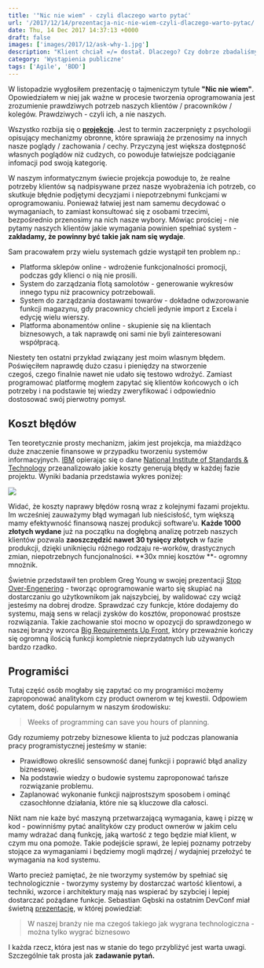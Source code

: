 ```yaml
---
title: '"Nic nie wiem" - czyli dlaczego warto pytać'
url: '/2017/12/14/prezentacja-nic-nie-wiem-czyli-dlaczego-warto-pytac/'
date: Thu, 14 Dec 2017 14:37:13 +0000
draft: false
images: ['images/2017/12/ask-why-1.jpg']
description: "Klient chciał =/= dostał. Dlaczego? Czy dobrze zbadaliśmy jego wymagania? A może to nie były wcale jego wymagania..."
category: 'Wystąpienia publiczne'
tags: ['Agile', 'BDD']
---
```


W listopadzie wygłosiłem prezentację o tajmeniczym tytule **"Nic nie wiem"**. Opowiedziałem w niej jak ważne w procesie tworzenia oprogramowania jest zrozumienie prawdziwych potrzeb naszych klientów / pracowników / kolegów. Prawdziwych - czyli ich, a nie naszych.

Wszystko rozbija się o **[projekcję](https://pl.wikipedia.org/wiki/Projekcja_(psychologia))**. Jest to termin zaczerpnięty z psychologii opisujący mechanizmy obronne, które sprawiają że przenosimy na innych nasze poglądy / zachowania / cechy. Przyczyną jest większa dostępność własnych poglądów niż cudzych, co powoduje łatwiejsze podciąganie infomacji pod swoją kategorię.

W naszym informatycznym świecie projekcja powoduje to, że realne potrzeby klientów są nadpisywane przez nasze wyobrażenia ich potrzeb, co skutkuje błędnie podjętymi decyzjami i niepotrzebnymi funkcjami w oprogramowaniu. Ponieważ łatwiej jest nam samemu decydować o wymaganiach, to zamiast konsultować się z osobami trzecimi, bezpośrednio przenosimy na nich nasze wybory. Mówiąc prościej - nie pytamy naszych klientów jakie wymagania powinien spełniać system - **zakładamy, że powinny być takie jak nam się wydaje**.

Sam pracowałem przy wielu systemach gdzie wystąpił ten problem np.:

 *   Platforma sklepów online - wdrożenie funkcjonalności promocji, podczas gdy klienci o nią nie prosili.
 *   System do zarządzania flotą samolotów - generowanie wykresów innego typu niż pracownicy potrzebowali.
 *   System do zarządzania dostawami towarów - dokładne odwzorowanie funkcji magazynu, gdy pracownicy chcieli jedynie import z Excela i edycję wielu wierszy.
 *   Platforma abonamentów online - skupienie się na klientach biznesowych, a tak naprawdę oni sami nie byli zainteresowani współpracą.

Niestety ten ostatni przykład związany jest moim wlasnym błędem. Poświęciłem naprawdę dużo czasu i pieniędzy na stworzenie czegoś, czego finalnie nawet nie udało się testowo wdrożyć. Zamiast programować platformę mogłem zapytać się klientów końcowych o ich potrzeby i na podstawie tej wiedzy zweryfikować i odpowiednio dostosować swój pierwotny pomysł.

## Koszt błędów

Ten teoretycznie prosty mechanizm, jakim jest projekcja, ma miażdżąco duże znaczenie finansowe w przypadku tworzeniu systemów informacyjnych. [IBM](ftp://ftp.software.ibm.com/software/rational/info/do-more/RAW14109USEN.pdf) opierając się o dane [National Institute of Standards & Technology](https://www.nist.gov/sites/default/files/documents/director/planning/report02-3.pdf) przeanalizowało jakie koszty generują błędy w każdej fazie projektu. Wyniki badania przedstawia wykres poniżej:

[![](/images/2017/12/POWERPNT_2017-12-14_00-19-20.png)](/images/2017/12/POWERPNT_2017-12-14_00-19-20.png)

Widać, że koszty naprawy błędów rosną wraz z kolejnymi fazami projektu. Im wcześniej zauważymy błąd wymagań lub nieścisłość, tym większą mamy efektywność finansową naszej produkcji software’u. **Każde 1000 złotych wydane** już na początku na dogłębną analizę potrzeb naszych klientów pozwala **zaoszczędzić nawet 30 tysięcy złotych** w fazie produkcji, dzięki uniknięciu różnego rodzaju re-worków, drastycznych zmian, niepotrzebnych funcjonalności. **30x mniej kosztów **\- ogromny mnożnik.

Świetnie przedstawił ten problem Greg Young w swojej prezentacji [Stop Over-Engenering](https://www.youtube.com/watch?v=GRr4xeMn1uU) - tworząc oprogramowanie warto się skupiać na dostarczaniu go użytkownikom jak najszybciej, by walidować czy wciąż jesteśmy na dobrej drodze. Sprawdzać czy funkcje, które dodajemy do systemu, mają sens w relacji zysków do kosztów, proponować prostsze rozwiązania. Takie zachowanie stoi mocno w opozycji do sprawdzonego w naszej branży wzorca [Big Requirements Up Front](http://agilemodeling.com/essays/examiningBRUF.htm), który przeważnie kończy się ogromną ilością funkcji kompletnie nieprzydatnych lub używanych bardzo rzadko.

## Programiści

Tutaj część osób mogłaby się zapytać co my programiści możemy zaproponować analitykom czy product ownerom w tej kwestii. Odpowiem cytatem, dość popularnym w naszym środowisku:

> Weeks of programming can save you hours of planning.

Gdy rozumiemy potrzeby biznesowe klienta to już podczas planowania pracy programistycznej jesteśmy w stanie:

 *   Prawidłowo określić sensowność danej funkcji i poprawić błąd analizy biznesowej.
 *   Na podstawie wiedzy o budowie systemu zaproponować tańsze rozwiązanie problemu.
 *   Zaplanować wykonanie funkcji najprostszym sposobem i ominąć czasochłonne działania, które nie są kluczowe dla całosci.

Nikt nam nie każe być maszyną przetwarzającą wymagania, kawę i pizzę w kod - powinniśmy pytać analityków czy product ownerów w jakim celu mamy wdrażać daną funkcję, jaką wartość z tego będzie miał klient, w czym mu ona pomoże. Takie podejście sprawi, że lepiej poznamy potrzeby stojące za wymaganiami i będziemy mogli mądrzej / wydajniej przełożyć te wymagania na kod systemu.

Warto precież pamiętać, że nie tworzymy systemów by spełniać się technologicznie - tworzymy systemy by dostarczać wartość klientowi, a techniki, wzorce i architektury mają nas wspierać by szybciej i lepiej dostarczać pożądane funkcje. Sebastian Gębski na ostatnim DevConf miał świetną [prezentację](https://www.youtube.com/watch?v=fJh___1qJA8), w której powiedział:

> W naszej branży nie ma czegoś takiego jak wygrana technologiczna - można tylko wygrać biznesowo

I każda rzecz, która jest nas w stanie do tego przybliżyć jest warta uwagi. Szczególnie tak prosta jak **zadawanie pytań.**